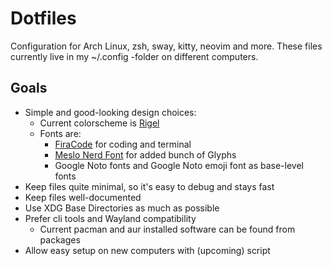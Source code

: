 # Dotfiles
Configuration for Arch Linux, zsh, sway, kitty, neovim and more. These files currently live in my ~/.config -folder on different computers.

## Goals
- Simple and good-looking design choices:
    - Current colorscheme is [Rigel](https://rigel.netlify.com/)
    - Fonts are:
        - [FiraCode](https://github.com/tonsky/FiraCode) for coding and terminal
        - [Meslo Nerd Font](https://github.com/romkatv/powerlevel10k#recommended-meslo-nerd-font-patched-for-powerlevel10k) for added bunch of Glyphs
        - Google Noto fonts and Google Noto emoji font as base-level fonts
- Keep files quite minimal, so it's easy to debug and stays fast
- Keep files well-documented
- Use XDG Base Directories as much as possible
- Prefer cli tools and Wayland compatibility 
    - Current pacman and aur installed software can be found from packages
- Allow easy setup on new computers with (upcoming) script

